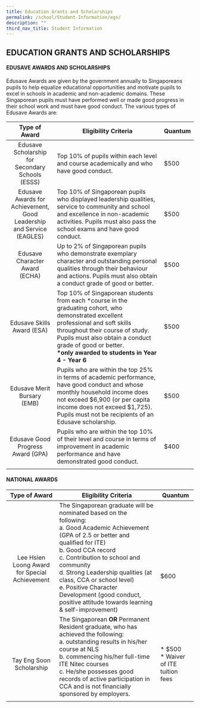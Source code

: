 ```yaml
---
title: Education Grants and Scholarships
permalink: /school/Student-Information/egs/
description: ""
third_nav_title: Student Information
---
```

## EDUCATION GRANTS AND SCHOLARSHIPS

#### EDUSAVE AWARDS AND SCHOLARSHIPS

Edusave Awards are given by the government annually to Singaporeans pupils to help equalize educational opportunities and motivate pupils to excel in schools in academic and non-academic domains. These Singaporean pupils must have performed well or made good progress in their school work and must have good conduct. The various types of Edusave Awards are:

| Type of Award  | Eligibility Criteria  | Quantum  |
|:-:|---|---|
| Edusave Scholarship for<br> Secondary Schools (ESSS)  | Top 10% of pupils within each level and course academically and who have good conduct.  | $500  |
| Edusave Awards for <br>Achievement, Good<br> Leadership and Service <br>(EAGLES)  | Top 10% of Singaporean pupils who displayed leadership qualities, service to community and school and excellence in non-academic activities. Pupils must also pass the school exams and have good conduct.  | $500  |
| Edusave Character Award<br> (ECHA)  | Up to 2% of Singaporean pupils who demonstrate exemplary character and outstanding personal qualities through their behaviour and actions. Pupils must also obtain a conduct grade of good or better.  | $500  |
| Edusave Skills Award (ESA)  | Top 10% of Singaporean students from each \*course in the graduating cohort, who demonstrated excellent professional and soft skills throughout their course of study. Pupils must also obtain a conduct grade of good or better.  <br>**\*only awarded to students in Year 4 - Year 6**  | $500  |
| Edusave Merit Bursary<br> (EMB)  | Pupils who are within the top 25% in terms of academic performance, have good conduct and whose monthly household income does not exceed $6,900 (or per capita income does not exceed $1,725). Pupils must not be recipients of an Edusave scholarship.  | $500  |
| Edusave Good Progress<br> Award (GPA)  | Pupils who are within the top 10% of their level and course in terms of improvement in academic performance and have demonstrated good conduct.  | $400  |
|   |   |   |

#### NATIONAL AWARDS

| Type of Award  | Eligibility Criteria  | Quantum  |
|:-:|---|---|
| <br><br><br>Lee Hsien Loong Award for Special Achievement  | The Singaporean graduate will be nominated based on the following:<br>a.  Good Academic Achievement (GPA of 2.5 or better and qualified for ITE)<br>b.  Good CCA record<br>c.  Contribution to school and community<br>d.  Strong Leadership qualities (at class, CCA or school level)<br>e.  Positive Character Development (good conduct, positive attitude towards learning & self-improvement)  | <br><br><br><br><br>$600  |
| <br><br>Tay Eng Soon Scholarship  | The Singaporean **OR** Permanent Resident graduate, who has achieved the following:<br>a.  outstanding results in his/her course at NLS<br>b.  commencing his/her full-time ITE Nitec courses<br>c.  He/she possesses good records of active participation in CCA and is not financially sponsored by employers.  | <br><br>*   $500<br>*   Waiver of ITE tuition fees  |
|   |   |   |
